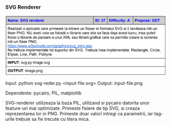 ### SVG Renderer

![alt text](./task/task.bmp "nope")

Input: python svg-reder.py <input-file.svg>
Output: input-file.png

Dependente: pycairo, PIL, matplotlib

SVG-renderer utilizeaza la baza PIL, utilizand si pycairo datorita unor feature-uri mai optimizate. Primeste fisiere de tip SVG, si creaza reprezentarea lor in PNG. Primeste doar valori intregi ca parametrii, iar tag-urile trebuie sa fie trecute cu litera mica. 
